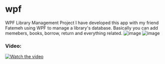 # wpf
WPF Library Management Project
I have developed this app with my friend Fatemeh using WPF to manage a library's database.
Basically you can add memebers, books, borrow, return and everything related.
![image](https://github.com/user-attachments/assets/9c034e6a-273a-41cc-afc4-ff79bef4f8ed)
![image](https://github.com/user-attachments/assets/17280e92-c0e8-4946-abad-864b0a078043)

### Video:
[![Watch the video](https://img.youtube.com/vi/SlPs9DV84nA/0.jpg)](https://youtu.be/SlPs9DV84nA?si=hzBZR2sTezcVaYUb)
